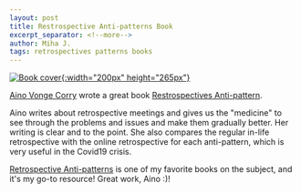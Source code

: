 ```yaml
---
layout: post
title: Restrospective Anti-patterns Book
excerpt_separator: <!--more-->
author: Miha J.
tags: retrospectives patterns books
---
```

<!--more-->
[![Book cover](https://images-na.ssl-images-amazon.com/images/I/41ooTJPHINL._SX380_BO1,204,203,200_.jpg){:width="200px" height="265px"}](https://metadeveloper.com/retrospective-antipatterns/)

[Aino Vonge Corry](https://metadeveloper.com/) wrote a great book [Restrospectives Anti-pattern](https://metadeveloper.com/retrospective-antipatterns/).

Aino writes about retrospective meetings and gives us the "medicine" to see through the problems and issues and make them gradually better. Her writing is clear and to the point. She also compares the regular in-life retrospective with the online retrospective for each anti-pattern, which is very useful in the Covid19 crisis.

[Retrospective Anti-patterns](https://www.amazon.com/Retrospectives-Antipatterns-Aino-Corry/dp/013682336X/ref=sr_1_1?dchild=1&keywords=retrospective+antipatterns&qid=1608458722&sr=8-1) is one of my favorite books on the subject, and it's my go-to resource! Great work, Aino :)!